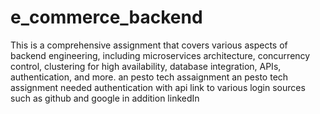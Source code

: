 # e_commerce_backend
This is a comprehensive assignment that covers various aspects of backend engineering, including microservices architecture, concurrency control, clustering for high availability, database integration, APIs, authentication, and more. an pesto tech assaignment
an pesto tech assignment 
needed authentication with api link to various login sources such as github and google in addition linkedIn

